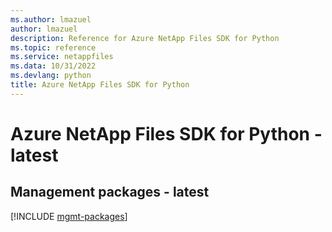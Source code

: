 ```yaml
---
ms.author: lmazuel
author: lmazuel
description: Reference for Azure NetApp Files SDK for Python
ms.topic: reference
ms.service: netappfiles
ms.data: 10/31/2022
ms.devlang: python
title: Azure NetApp Files SDK for Python
---
```

# Azure NetApp Files SDK for Python - latest

## Management packages - latest
[!INCLUDE [mgmt-packages](netapp-files-mgmt-index.md)]